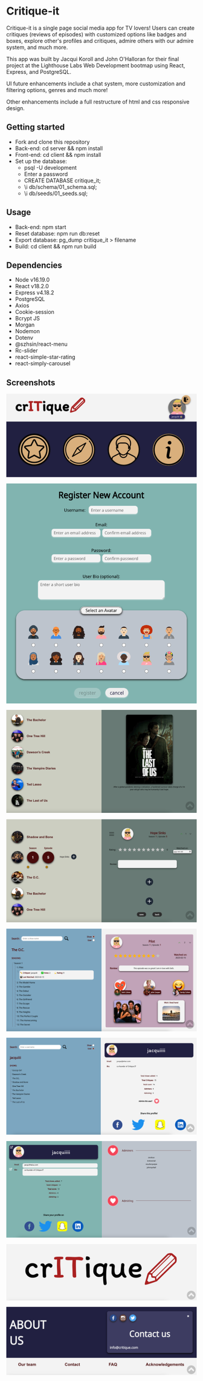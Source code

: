 # Critique-it

Critique-it is a single page social media app for TV lovers! Users can create critiques (reviews of episodes) with customized options like badges and boxes, explore other's profiles and critiques, admire others with our admire system, and much more. 

This app was built by Jacqui Koroll and John O'Halloran for their final project at the Lighthouse Labs Web Development bootmap using React, Express, and PostgreSQL.

UI future enhancements include a chat system, more customization and filtering options, genres and much more!

Other enhancements include a full restructure of html and css responsive design.

## Getting started

- Fork and clone this repository
- Back-end: cd server && npm install
- Front-end: cd client && npm install
- Set up the database:
  - psql -U development
  - Enter a password
  - CREATE DATABASE critique_it;
  - \i db/schema/01_schema.sql;
  - \i db/seeds/01_seeds.sql;

## Usage

- Back-end: npm start
- Reset database: npm run db:reset
- Export database: pg_dump critique_it > filename
- Build: cd client && npm run build

## Dependencies

- Node v16.19.0
- React v18.2.0
- Express v4.18.2
- PostgreSQL
- Axios
- Cookie-session
- Bcrypt JS
- Morgan
- Nodemon
- Dotenv
- @szhsin/react-menu
- Rc-slider
- react-simple-star-rating
- react-simply-carousel

## Screenshots

!["Nav"](https://github.com/JohnnyOhall/critique_it/blob/main/docs/nav.png)

!["Register"](https://github.com/JohnnyOhall/critique_it/blob/main/docs/register.png)

!["Show"](https://github.com/JohnnyOhall/critique_it/blob/main/docs/show.png)

!["Create critique"](https://github.com/JohnnyOhall/critique_it/blob/main/docs/critique-create.png)

!["Critique"](https://github.com/JohnnyOhall/critique_it/blob/main/docs/critique.png)

!["User"](https://github.com/JohnnyOhall/critique_it/blob/main/docs/user.png)

!["Profile"](https://github.com/JohnnyOhall/critique_it/blob/main/docs/profile.png)

!["Footer"](https://github.com/JohnnyOhall/critique_it/blob/main/docs/footer.png)

!["About us"](https://github.com/JohnnyOhall/critique_it/blob/main/docs/about-us.png)